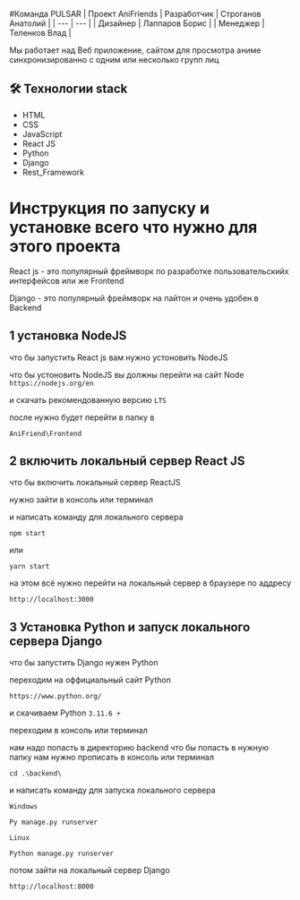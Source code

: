 #Команда PULSAR | Проект AniFriends
| Разработчик | Строганов Анатолий |
| --- | --- |
| Дизайнер | Лаппаров Борис |
| Менеджер | Теленков Влад |

Мы работает над Веб приложение, сайтом для просмотра аниме синхронизированно с одним или несколько групп лиц

## 🛠 Технологии stack 
- HTML
- CSS
- JavaScript
- React JS
- Python
- Django
- Rest_Framework
  
# Инструкция по запуску и установке всего что нужно для этого проекта 

React js - это популярный фреймворк по разработке пользовательскийх интерфейсов или же Frontend

Django - это популярный фреймворк на пайтон и очень удобен в Backend

## 1 установка NodeJS

что бы запустить React js вам нужно устоновить NodeJS 

что бы устоновить NodeJS вы должны перейти на сайт Node `https://nodejs.org/en`

и скачать рекомендованную версию `LTS`

после нужно будет перейти в папку в 
```
AniFriend\Frontend
```

## 2 включить локальный сервер React JS

что бы включить локальный сервер ReactJS 

нужно зайти в консоль или терминал 

и написать команду для локального сервера
```
npm start
```
или 
```
yarn start
```

на этом всё нужно перейти на локальный сервер в браузере по аддресу 
```
http://localhost:3000
```

## 3 Установка Python и запуск локального сервера Django 

что бы запустить Django нужен Python

переходим на оффициальный сайт Python 
```
https://www.python.org/
```

и скачиваем Python `3.11.6 +`

переходим в консоль или терминал 

нам надо попасть в директорию backend что бы попасть в нужную папку нам нужно прописать в консоль или терминал

```
cd .\backend\
```

и написать команду для запуска локального сервера

`Windows`
```
Py manage.py runserver
```


`Linux`
```
Python manage.py runserver
```

потом зайти на локальный сервер Django

```
http://localhost:8000
```
